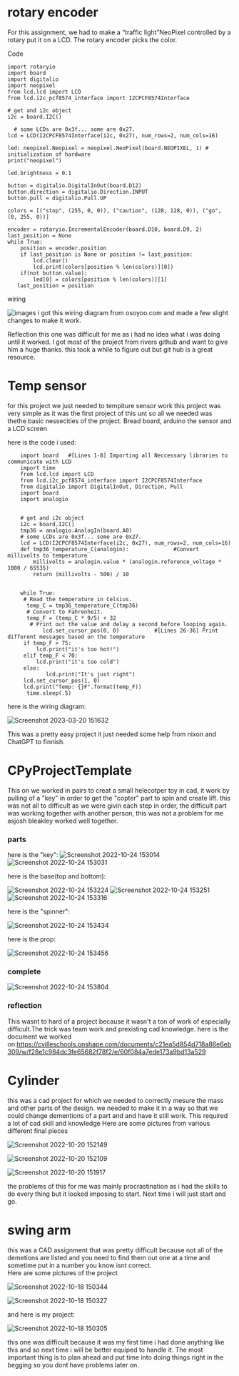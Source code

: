# rotary encoder

For this assignment, we had to make a “traffic light”NeoPixel controlled by a rotary put it on a LCD. The rotary encoder picks the color.

Code

    import rotaryio
    import board
    import digitalio
    import neopixel
    from lcd.lcd import LCD
    from lcd.i2c_pcf8574_interface import I2CPCF8574Interface

    # get and i2c object
    i2c = board.I2C()

      # some LCDs are 0x3f... some are 0x27.
    lcd = LCD(I2CPCF8574Interface(i2c, 0x27), num_rows=2, num_cols=16)

    led: neopixel.Neopixel = neopixel.NeoPixel(board.NEOPIXEL, 1) # initialization of hardware
    print("neopixel")

    led.brightness = 0.1

    button = digitalio.DigitalInOut(board.D12)
    button.direction = digitalio.Direction.INPUT
    button.pull = digitalio.Pull.UP

    colors = [("stop", (255, 0, 0)), ("caution", (128, 128, 0)), ("go", (0, 255, 0))]

    encoder = rotaryio.IncrementalEncoder(board.D10, board.D9, 2)
    last_position = None
    while True:
        position = encoder.position
        if last_position is None or position != last_position:
            lcd.clear()
            lcd.print(colors[position % len(colors)][0])
        if(not button.value):
            led[0] = colors[position % len(colors)][1]
       last_position = position



wiring  


![images](https://user-images.githubusercontent.com/71406784/228336909-24ebc7de-6144-4aee-914e-3090d875208f.jpg)
i got this wiring diagram from osoyoo.com and made a few slight changes to make it work.

Reflection
this one was difficult for me as i had no idea what i was doing until it worked. I got most of the project from rivers github and want to give him a huge thanks. this took a while to figure out but git hub is a great resource.

# Temp sensor
for this project we just needed to tempiture sensor work 
this project was very simple as it was the first project of this unt so all we needed was thethe basic nessecities of the project. Bread board, arduino the sensor and a LCD screen 

here is the code i used:

        import board   #[Lines 1-8] Importing all Neccessary libraries to communicate with LCD
        import time
        from lcd.lcd import LCD
        from lcd.i2c_pcf8574_interface import I2CPCF8574Interface
        from digitalio import DigitalInOut, Direction, Pull
        import board
        import analogio


        # get and i2c object
        i2c = board.I2C()
        tmp36 = analogio.AnalogIn(board.A0)
        # some LCDs are 0x3f... some are 0x27.
        lcd = LCD(I2CPCF8574Interface(i2c, 0x27), num_rows=2, num_cols=16)
        def tmp36_temperature_C(analogin):              #Convert millivolts to temperature
            millivolts = analogin.value * (analogin.reference_voltage * 1000 / 65535)
            return (millivolts - 500) / 10


        while True:
         # Read the temperature in Celsius.
          temp_C = tmp36_temperature_C(tmp36)  
          # Convert to Fahrenheit.
          temp_F = (temp_C * 9/5) + 32
           # Print out the value and delay a second before looping again.
               lcd.set_cursor_pos(0, 0)           #[Lines 26-36] Print different messages based on the temperature
         if temp_F > 75:
             lcd.print("it's too hot!")
         elif temp_F < 70:
             lcd.print("it's too cold")
         else:
                lcd.print("It's just right")
         lcd.set_cursor_pos(1, 0)
         lcd.print("Temp: {}F".format(temp_F))
          time.sleep(.5) 

here is the wiring diagram:

![Screenshot 2023-03-20 151632](https://user-images.githubusercontent.com/71406784/226443222-5c6ae118-0ef2-4f15-843e-01d13204ca6a.png)



This was a pretty easy project it just needed some help from nixon and ChatGPT to finnish.

# CPyProjectTemplate
This on we worked in pairs to creat a small helecotper toy in cad, it work by pulling of a "key" in order to get the "copter" part to spin and create lift.
this was not all to difficult as we were givin each step in order, the difficult part was working together with another person, this was not a problem for me asjosh bleakley worked well together.
### parts
here is the "key":
![Screenshot 2022-10-24 153014](https://user-images.githubusercontent.com/71406784/197609850-1afa6c1d-f26d-4d49-b20f-bed6d7c2673e.png)
![Screenshot 2022-10-24 153031](https://user-images.githubusercontent.com/71406784/197609896-90f3158c-ab18-4288-98d7-b177abeda48c.png)

here is the base(top and bottom):

![Screenshot 2022-10-24 153224](https://user-images.githubusercontent.com/71406784/197610294-f32654e8-0422-47ef-afe3-52a00e26f35f.png)
![Screenshot 2022-10-24 153251](https://user-images.githubusercontent.com/71406784/197610302-5a8df241-ce2c-4501-be90-4502de38095f.png)
![Screenshot 2022-10-24 153316](https://user-images.githubusercontent.com/71406784/197610313-4237c5ad-8640-4bdb-a083-4b2d467ccc0d.png)

here is the "spinner":

![Screenshot 2022-10-24 153434](https://user-images.githubusercontent.com/71406784/197610542-36d5889b-9dc4-4c9f-a756-8d67b2453d81.png)

here is the prop:

![Screenshot 2022-10-24 153456](https://user-images.githubusercontent.com/71406784/197610609-fc50d5fe-0636-4c2e-8918-b0d22866d70c.png)

### complete

![Screenshot 2022-10-24 153804](https://user-images.githubusercontent.com/71406784/197611040-2abb28bc-5a14-4cdd-9a82-80036e79d458.png)

### reflection
This wasnt to hard of a project because it wasn't a ton of work of especially difficult.The trick was team work and prexisting cad knowledge.
here is the document we worked on:https://cvilleschools.onshape.com/documents/c21ea5d854d718a86e6eb309/w/f28e1c984dc3fe65682f78f2/e/60f084a7ede173a9bd13a529

# Cylinder 
this was a cad project for which we needed to correctly mesure the mass and other parts of the design. we needed to make it in a way so that we could change dementions of a part and and have it still work.
This required a lot of cad skill and knowledge 
Here are some pictures from various different final pieces 

![Screenshot 2022-10-20 152149](https://user-images.githubusercontent.com/71406784/197039289-f7721daf-ddf9-4b23-84c7-3bc77117e05f.png)

![Screenshot 2022-10-20 152109](https://user-images.githubusercontent.com/71406784/197039301-f3d3c183-0052-4f5b-ba10-abf90ebb0e0e.png)

![Screenshot 2022-10-20 151917](https://user-images.githubusercontent.com/71406784/197039309-ab076236-4df8-412e-a40a-db3ead918f97.png)

the problems of this for me was mainly procrastination as i had the skills to do every thing but it looked imposing to start. Next time i will just start and go.
# swing arm
this was a CAD assignment that was pretty difficult because not all of the demetions are listed and you need to find them out one at a time and sometime put in a number you know isnt correct.  
Here are some pictures of the project

![Screenshot 2022-10-18 150344](https://user-images.githubusercontent.com/71406784/196520985-bd7c9522-75ee-4059-bc15-e2cd047fdabb.png)



![Screenshot 2022-10-18 150327](https://user-images.githubusercontent.com/71406784/196520997-0a1ae627-575b-4ae6-b67a-99874fc9e193.png)


and here is my project:


![Screenshot 2022-10-18 150305](https://user-images.githubusercontent.com/71406784/196521011-b802d479-ca41-4d92-b144-398aa1dc8997.png)

this one was difficult because it was my first time i had done anything like this and so next time i will be better equiped to handle it. The most important thing is to plan ahead and put time into doing things right in the begging so you dont have problems later on. 





